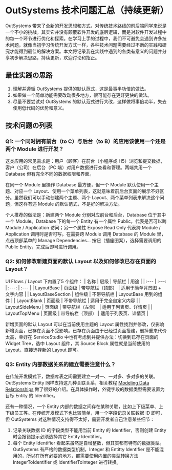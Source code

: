 # OutSystems 技术问题汇总（持续更新）
OutSystems 带来了全新的开发思想和方式，对传统技术路线的前后端同学来说是一个不小的挑战。其实它并没有颠覆软件开发的底层逻辑，而是对软件开发过程中的每一个环节进行优化和探索。在学习上手的过程中，我们不可避免会遇到许多技术问题，就像当初学习传统开发方式一样，各种技术问题需要经过不断的实践和研究才能得到最佳的解决方案。本文将记录我在实践中遇到的各类有意义的问题并分享初步解决思路，持续更新，欢迎讨论和指正。

## 最佳实践の思路
1. 理解并遵循 OutSystems 提供的默认范式，这是最事半功倍的做法。
2. 如果做一个简单功能需要改动很多地方，很可能存在更好更快的做法。
3. 尽量不要尝试对 OutSystems 的默认范式进行大改，这样做将事倍功半，失去使用低代码的优势和意义。

## 技术问题の列表
### Q1: 一个同时拥有前台（to C）与后台（to B）的应用该使用一个还是两个 Module 进行开发？
这类应用的常见需求是：用户（顾客）在前台（小程序或 H5）浏览和提交数据，客户（公司）在后台（PC 端）对用户数据进行查看和管理。两端共用一个 Database 但有完全不同的数据权限和界面。

在同一个 Module 里操作 Database 最方便，但一个 Module 默认使用一个主题、对应一个 Layout、使用一个菜单列表，这就意味着前后台页面的展示不好区分。虽然我们可以手动创建两个主题、两个 Layout、两个菜单列表来解决这个问题，但这样有违 Module 的默认范式，不是好的解决方法。

个人推荐的做法是：新建两个 Module 分别对应前台和后台，Database 位于其中一个 Module。Database 下的每一个 Entity 有一个属性 Public，代表是否可以跨 Module \/ Application 访问；另一个属性 Expose Read Only 代表跨 Module \/ Application 调用时是否可写。在需要跨 Module 调用 Database 的 Module 里，点击顶部菜单的 Manage Dependencies... 按钮（插座图案），选择需要调用的 Public Entity，完成后即可进行调用。 

### Q2: 如何修改新建页面的默认 Layout 以及如何修改已存在页面的 Layout？
UI Flows / Layout 下内置了5 个组件：
| 名称 | 层级 | 导航栏 | 用途 |
| :--- | :---: | :---: | :--- |
| LayoutBase | 页面级  | 带导航栏（顶部） | 适用于简单背景图 + 文字内容 |
| LayoutBaseSection | 组件级 | 不带导航栏 | LayoutBase 用到的组件 |
| LayoutBlank | 页面级 | 不带导航栏 | 适用于完全自定义内容 |
| LayoutSideMenu | 页面级 | 带导航栏（左侧） | 适用于列表页、详情页 |
| LayoutTopMenu | 页面级 | 带导航栏（顶部） | 适用于列表页、详情页 |

新增页面的默认 Layout 可以在当前使用主题的 Layout 属性找到并修改，仅影响新增页面，已存在页面不受影响。已存在页面由于已经过页面搭建，删掉重来代价太高，幸好在 ServiceStudio 中也有考虑到并提供办法：切换到已存在页面的 Widget Tree，选中 Layout 组件，其 Source Block 属性就是当前使用的 Layout，直接选择新的 Layout 即可。

### Q3: Entity 内部数据关系的建立需要注意什么？
在传统开发模式下，数据库表之间需要建立一对一、一对多、多对多的关联。OutSystems Entity 同样支持这几种关联关系，相关教程 [Modeling Data Relationships](https://www.outsystems.com/training/courses/128/modeling-data-relationships/) 做了很好的介绍。在具体操作时，外键字段的数据类型需要设置为目标 Entity 的 Identifier。

还有一种情况，一个 Entity 内部的数据之间存在某种关联，比如上下级菜单、上下级员工等。在传统开发模式下也比较简单，用一个字段记录关联数据 ID 即可，但 OutSystems 对这种情况支持得不太好，需要开发者自己注意某些细节：
1. 记录关联数据 ID 的字段类型不能用当前 Entity 的 Identifier，否则创建 Entity 时会报错提示必须选择其它 Entity Identifier。
2. 每个 Entity Identifier 看起来虽然是自增整数，但其实都有特有的数据类型。OutSystems 有严格的数据类型机制，Integer 和 Entitty Identifier 是不能混用的，所以在所有必要的地方，都需要使用内置的类型转换方法 IntegerToIdentifier 或 IdentifierToInteger 进行转换。
